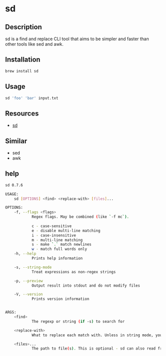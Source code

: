 # sd

## Description

sd is a find and replace CLI tool that aims to be simpler and faster than other tools like sed and awk.

## Installation

```bash
brew install sd
```

## Usage

```bash
sd 'foo' 'bar' input.txt
```

## Resources

- [sd](https://github.com/chmln/sd)

## Similar

- sed
- awk

## help

```bash
sd 0.7.6

USAGE:
    sd [OPTIONS] <find> <replace-with> [files]...

OPTIONS:
    -f, --flags <flags>
            Regex flags. May be combined (like `-f mc`).
            
            c - case-sensitive
            e - disable multi-line matching
            i - case-insensitive
            m - multi-line matching
            s - make `.` match newlines
            w - match full words only
    -h, --help
            Prints help information

    -s, --string-mode
            Treat expressions as non-regex strings

    -p, --preview
            Output result into stdout and do not modify files

    -V, --version
            Prints version information


ARGS:
    <find>
            The regexp or string (if -s) to search for

    <replace-with>
            What to replace each match with. Unless in string mode, you may use captured values like $1, $2, etc

    <files>...
            The path to file(s). This is optional - sd can also read from STDIN
```
